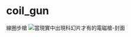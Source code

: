 # coil_gun

線圈步槍
![當現實中出現科幻片才有的電磁槍-封面](https://user-images.githubusercontent.com/24877710/208368682-f10a3a6c-7a71-4583-8f87-d58b7c6fd386.jpg)
